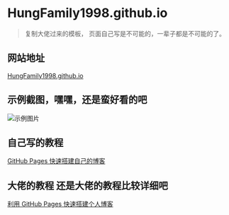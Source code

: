 # HungFamily1998.github.io

> 复制大佬过来的模板， 页面自己写是不可能的，一辈子都是不可能的了。

## 网站地址

[HungFamily1998.github.io](http://HungFamily1998.github.io/)

## 示例截图，嘿嘿，还是蛮好看的吧

![示例图片](http://bolg-images.oss-cn-shenzhen.aliyuncs.com/18-12-7/24840818.jpg)

## 自己写的教程

[GitHub Pages 快速搭建自己的博客](http://rainbomsea.xyz/2018/10/01/%E6%90%AD%E5%BB%BA%E6%88%91%E7%9A%84%E4%B8%AA%E4%BA%BA%E5%8D%9A%E5%AE%A2/)

## 大佬的教程 还是大佬的教程比较详细吧

[利用 GitHub Pages 快速搭建个人博客](https://www.jianshu.com/p/e68fba58f75c)